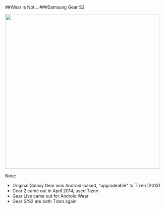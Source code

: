 ##Wear is Not...
###Samsung Gear S2

<img src="img/gear-s2-full.png" height="500"/>

Note:
+ Original Galaxy Gear was Android-based, "upgradeable" to Tizen (2013)
+ Gear 2 came out in April 2014, used Tizen
+ Gear Live came out for Android Wear
+ Gear S/S2 are both Tizen again